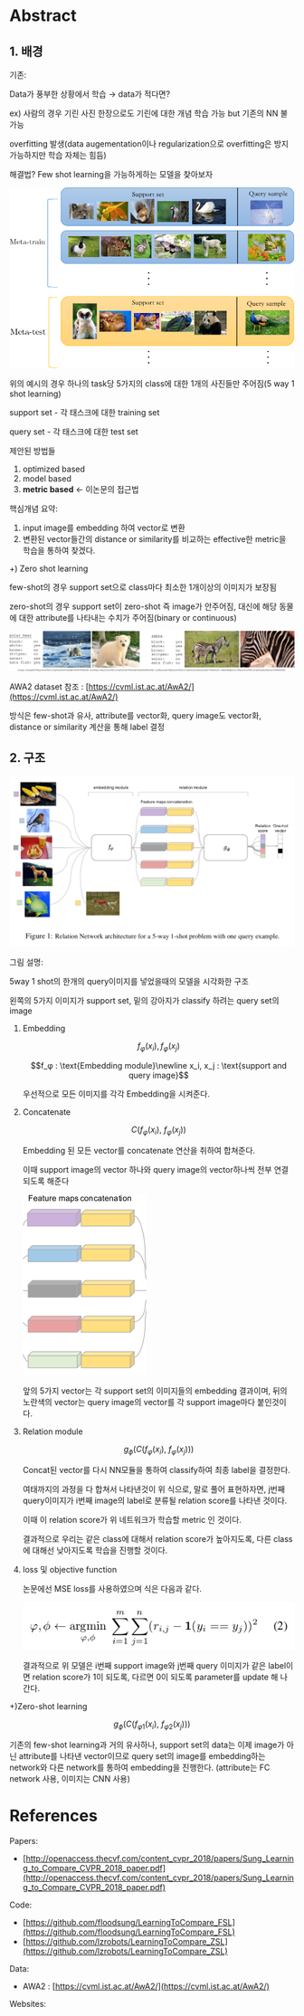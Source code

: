 # Abstract

## 1. 배경

기존:

Data가 풍부한 상황에서 학습 → data가 적다면?

ex) 사람의 경우 기린 사진 한장으로도 기린에 대한 개념 학습 가능 but 기존의 NN 불가능

overfitting 발생(data augementation이나 regularization으로 overfitting은 방지가능하지만 학습 자체는 힘듬)

해결법? Few shot learning을 가능하게하는 모델을 찾아보자

![Abstract/Untitled.png](Abstract/Untitled.png)

위의 예시의 경우 하나의 task당 5가지의 class에 대한 1개의 사진들만 주어짐(5 way 1 shot learning)

support set - 각 태스크에 대한 training set

query set - 각 태스크에 대한 test set

제안된 방법들 

1. optimized based
2. model based
3. **metric based** ← 이논문의 접근법

핵심개념 요약:

1. input image를 embedding 하여 vector로 변환
2. 변환된 vector들간의 distance or similarity를 비교하는 effective한 metric을 학습을 통하여 찾겠다.

+) Zero shot learning

few-shot의 경우 support set으로 class마다 최소한 1개이상의 이미지가 보장됨

zero-shot의 경우 support set이 zero-shot 즉 image가 안주어짐, 대신에 해당 동물에 대한 attribute를 나타내는 수치가 주어짐(binary or continuous)

![Abstract/Untitled%201.png](Abstract/Untitled%201.png)

AWA2 dataset 참조 : [https://cvml.ist.ac.at/AwA2/](https://cvml.ist.ac.at/AwA2/)

방식은 few-shot과 유사, attribute를 vector화, query image도 vector화, distance or similarity 계산을 통해 label 결정

## 2. 구조

![Abstract/Untitled%202.png](Abstract/Untitled%202.png)

그림 설명:

5way 1 shot의 한개의 query이미지를 넣었을때의 모델을 시각화한 구조

왼쪽의 5가지 이미지가 support set, 밑의 강아지가 classify 하려는 query set의 image

1. Embedding

    $$f_φ(x_i), f_φ(x_j)$$

    $$f_φ : \text{Embedding module}\newline x_i, x_j : \text{support and query image}$$

    우선적으로 모든 이미지를 각각 Embedding을 시켜준다.

2. Concatenate

    $$C(f_φ(x_i),\ f_φ(x_j))$$

    Embedding 된 모든 vector를 concatenate 연산을 취하여 합쳐준다.

    이때 support image의 vector 하나와 query image의 vector하나씩 전부 연결되도록 해준다

    ![Abstract/Untitled%203.png](Abstract/Untitled%203.png)

    앞의 5가지 vector는 각 support set의 이미지들의 embedding 결과이며, 뒤의 노란색의 vector는 query image의 vector를 각 support image마다 붙인것이다.

3. Relation module

    $$g_\phi(C(f_φ(x_i),\ f_φ(x_j)))$$

    Concat된 vector를 다시 NN모듈을 통하여 classify하여 최종 label을 결정한다.

    여태까지의 과정을 다 합쳐서 나타낸것이 위 식으로, 말로 풀어 표현하자면, j번째 query이미지가 i번째 image의 label로 분류될 relation score를 나타낸 것이다.

    이때 이 relation score가 위 네트워크가 학습할 metric 인 것이다.

    결과적으로 우리는 같은 class에 대해서 relation score가 높아지도록, 다른 class에 대해선 낮아지도록 학습을 진행할 것이다.

4. loss 및 objective function

    논문에선 MSE loss를 사용하였으며 식은 다음과 같다.

    ![Abstract/Untitled%204.png](Abstract/Untitled%204.png)

    결과적으로 위 모델은 i번째 support image와 j번째 query 이미지가 같은 label이면 relation score가 1이 되도록, 다르면 0이 되도록 parameter를 update 해 나간다.

+)Zero-shot learning

$$g_\phi(C(f_{φ1}(x_i),\ f_{φ2}(x_j)))$$

기존의 few-shot learning과 거의 유사하나, support set의 data는 이제 image가 아닌 attribute를 나타낸 vector이므로 query set의 image를 embedding하는 network와 다른 network를 통하여 embedding을 진행한다. (attribute는 FC network 사용, 이미지는 CNN 사용)

# References

Papers:

- [http://openaccess.thecvf.com/content_cvpr_2018/papers/Sung_Learning_to_Compare_CVPR_2018_paper.pdf](http://openaccess.thecvf.com/content_cvpr_2018/papers/Sung_Learning_to_Compare_CVPR_2018_paper.pdf)

Code:

- [https://github.com/floodsung/LearningToCompare_FSL](https://github.com/floodsung/LearningToCompare_FSL)
- [https://github.com/lzrobots/LearningToCompare_ZSL](https://github.com/lzrobots/LearningToCompare_ZSL)

Data:

- AWA2 : [https://cvml.ist.ac.at/AwA2/](https://cvml.ist.ac.at/AwA2/)

Websites:
